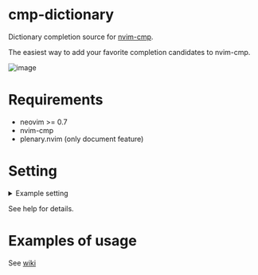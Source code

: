 # cmp-dictionary

Dictionary completion source for [nvim-cmp](https://github.com/hrsh7th/nvim-cmp).

The easiest way to add your favorite completion candidates to nvim-cmp.

![image](https://user-images.githubusercontent.com/82267684/145278036-afa56b20-a365-4165-822f-98db5d7f11b1.png)

# Requirements

- neovim >= 0.7
- nvim-cmp
- plenary.nvim (only document feature)

# Setting

<details><summary>Example setting</summary><div>


```lua
require("cmp").setup({
  -- other settings
  sources = {
  -- other sources
    {
      name = "dictionary",
      keyword_length = 2,
    },
  }
})

local dict = require("cmp_dictionary")

dict.setup({
  -- The following are default values.
  exact = 2,
  first_case_insensitive = false,
  document = false,
  document_command = "wn %s -over",
  async = false,
  max_items = -1,
  capacity = 5,
  debug = false,
})

dict.switcher({
  filetype = {
    lua = "/path/to/lua.dict",
    javascript = { "/path/to/js.dict", "/path/to/js2.dict" },
  },
  filepath = {
    [".*xmake.lua"] = { "/path/to/xmake.dict", "/path/to/lua.dict" },
    ["%.tmux.*%.conf"] = { "/path/to/js.dict", "/path/to/js2.dict" },
  },
  spelllang = {
    en = "/path/to/english.dict",
  },
})
```


</div></details>

See help for details.

# Examples of usage

See [wiki](https://github.com/uga-rosa/cmp-dictionary/wiki/Examples-of-usage)

